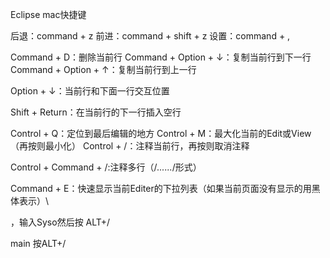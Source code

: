 Eclipse mac快捷键

后退：command + z
前进：command + shift + z
设置：command + ,

Command + D：删除当前行
Command + Option + ↓：复制当前行到下一行
Command + Option + ↑：复制当前行到上一行

Option + ↓：当前行和下面一行交互位置

Shift + Return：在当前行的下一行插入空行

Control + Q：定位到最后编辑的地方
Control + M：最大化当前的Edit或View（再按则最小化）
Control + /：注释当前行，再按则取消注释

Control + Command + /:注释多行（/*......*/形式）

Command + E：快速显示当前Editer的下拉列表（如果当前页面没有显示的用黑体表示）\

，输入Syso然后按 ALT+/

 main 按ALT+/
 
